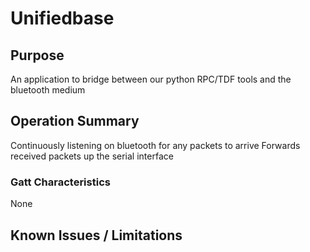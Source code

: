 # Unifiedbase
## Purpose

An application to bridge between our python RPC/TDF tools and the bluetooth medium

## Operation Summary

Continuously listening on bluetooth for any packets to arrive
Forwards received packets up the serial interface

### Gatt Characteristics

None

## Known Issues / Limitations

